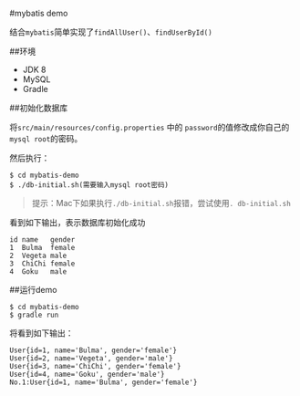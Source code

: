 #mybatis demo

结合`mybatis`简单实现了`findAllUser()`、`findUserById()`

##环境
- JDK 8
- MySQL
- Gradle

##初始化数据库

将`src/main/resources/config.properties` 中的 `password`的值修改成你自己的`mysql root`的密码。

然后执行：

```shell
$ cd mybatis-demo
$ ./db-initial.sh(需要输入mysql root密码)
```

>提示：Mac下如果执行`./db-initial.sh`报错，尝试使用`. db-initial.sh`

看到如下输出，表示数据库初始化成功

```shell
id name   gender
1  Bulma  female
2  Vegeta male
3  ChiChi female
4  Goku   male
```

##运行demo

```shell
$ cd mybatis-demo
$ gradle run
```

将看到如下输出：

```shell
User{id=1, name='Bulma', gender='female'}
User{id=2, name='Vegeta', gender='male'}
User{id=3, name='ChiChi', gender='female'}
User{id=4, name='Goku', gender='male'}
No.1:User{id=1, name='Bulma', gender='female'}
```

